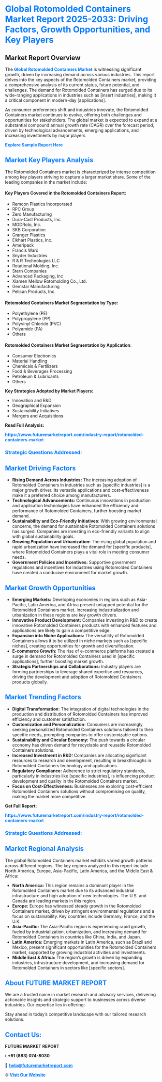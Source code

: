 <h1 style="color: #007BFF;">Global Rotomolded Containers Market Report 2025-2033: Driving Factors, Growth Opportunities, and Key Players</h1>

<section id="overview">
<h2>Market Report Overview</h2>
<p>The <a href="https://www.futuremarketreport.com/industry-report/rotomolded-containers-market" style="color: #007BFF; text-decoration: none;"><strong>Global Rotomolded Containers Market</strong></a> is witnessing significant growth, driven by increasing demand across various industries. This report delves into the key aspects of the Rotomolded Containers market, providing a comprehensive analysis of its current status, future potential, and challenges. The demand for Rotomolded Containers has surged due to its wide-ranging applications in industries such as [insert industries], making it a critical component in modern-day [applications].</p>
<p>As consumer preferences shift and industries innovate, the Rotomolded Containers market continues to evolve, offering both challenges and opportunities for stakeholders. The global market is expected to expand at a substantial compound annual growth rate (CAGR) over the forecast period, driven by technological advancements, emerging applications, and increasing investments by major players.</p>
</section>

<section id="overview">
<p><a href="https://www.futuremarketreport.com/request-sample/reportId=57786" style="color: #007BFF; text-decoration: none;"><strong>Explore Sample Report Here</strong></a></p>
</section>

<section id="key-players">
<h2 style="color: #007BFF;">Market Key Players Analysis</h2>
<p>The Rotomolded Containers market is characterized by intense competition among key players striving to capture a larger market share. Some of the leading companies in the market include:</p>
<h4>Key Players Covered in the Rotomolded Containers Report:</h4>
<ul><li>Remcon Plastics Incorporated</li><li>RPC Group</li><li>Zero Manufacturing</li><li>Dura-Cast Products, Inc.</li><li>MODRoto, Inc.</li><li>SKB Corporation</li><li>Granger Plastics</li><li>Elkhart Plastics, Inc.</li><li>Ameripack</li><li>Francis Ward</li><li>Snyder Industries</li><li>R &amp; R Technologies LLC</li><li>Rotational Molding, Inc.</li><li>Stern Companies</li><li>Advanced Packaging, Inc</li><li>Xiamen Mellow Rotomolding Co., Ltd.</li><li>Gemstar Manufacturing</li><li>Pelican Products, Inc.</li></ul>
<h4>Rotomolded Containers Market Segmentation by Type:</h4>
<ul><li>Polyethylene (PE)</li><li>Polypropylene (PP)</li><li>Polyvinyl Chloride (PVC)</li><li>Polyamide (PA)</li><li>Others</li></ul>

<h4>Rotomolded Containers Market Segmentation by Application:</h4>
<ul><li>Consumer Electronics</li><li>Material Handling</li><li>Chemicals &amp; Fertilizers</li><li>Food &amp; Beverages Processing</li><li>Petroleum &amp; Lubricants</li><li>Others</li></ul>
<p><strong>Key Strategies Adopted by Market Players:</strong></p>
<ul>
<li>Innovation and R&D</li>
<li>Geographical Expansion</li>
<li>Sustainability Initiatives</li>
<li>Mergers and Acquisitions</li>
</ul>
</section>

<section>
<p><strong>Read Full Analysis: </strong></p><a href="https://www.futuremarketreport.com/industry-report/rotomolded-containers-market" style="color: #007BFF; text-decoration: none;"><strong>https://www.futuremarketreport.com/industry-report/rotomolded-containers-market</strong></a>
<h3 style="color: #007BFF;">Strategic Questions Addressed:</h3>
</section>

<section id="driving-factors">
<h2 style="color: #007BFF;">Market Driving Factors</h2>
<ul>
<li><strong>Rising Demand Across Industries:</strong> The increasing adoption of Rotomolded Containers in industries such as [specific industries] is a major growth driver. Its versatile applications and cost-effectiveness make it a preferred choice among manufacturers.</li>
<li><strong>Technological Advancements:</strong> Continuous innovations in production and application technologies have enhanced the efficiency and performance of Rotomolded Containers, further boosting market demand.</li>
<li><strong>Sustainability and Eco-Friendly Initiatives:</strong> With growing environmental concerns, the demand for sustainable Rotomolded Containers solutions has surged. Companies are investing in eco-friendly variants to align with global sustainability goals.</li>
<li><strong>Growing Population and Urbanization:</strong> The rising global population and rapid urbanization have increased the demand for [specific products], where Rotomolded Containers plays a vital role in meeting consumer needs.</li>
<li><strong>Government Policies and Incentives:</strong> Supportive government regulations and incentives for industries using Rotomolded Containers have created a conducive environment for market growth.</li>
</ul>
</section>

<section id="growth-opportunities">
<h2 style="color: #007BFF;">Market Growth Opportunities</h2>
<ul>
<li><strong>Emerging Markets:</strong> Developing economies in regions such as Asia-Pacific, Latin America, and Africa present untapped potential for the Rotomolded Containers market. Increasing industrialization and urbanization in these regions are key growth drivers.</li>
<li><strong>Innovative Product Development:</strong> Companies investing in R&D to create innovative Rotomolded Containers products with enhanced features and applications are likely to gain a competitive edge.</li>
<li><strong>Expansion into Niche Applications:</strong> The versatility of Rotomolded Containers allows it to be utilized in niche markets such as [specific niches], creating opportunities for growth and diversification.</li>
<li><strong>E-commerce Growth:</strong> The rise of e-commerce platforms has created a surge in demand for Rotomolded Containers used in [specific applications], further boosting market growth.</li>
<li><strong>Strategic Partnerships and Collaborations:</strong> Industry players are forming partnerships to leverage shared expertise and resources, driving the development and adoption of Rotomolded Containers products globally.</li>
</ul>
</section>

<section id="trending-factors">
<h2 style="color: #007BFF;">Market Trending Factors</h2>
<ul>
<li><strong>Digital Transformation:</strong> The integration of digital technologies in the production and distribution of Rotomolded Containers has improved efficiency and customer satisfaction.</li>
<li><strong>Customization and Personalization:</strong> Consumers are increasingly seeking personalized Rotomolded Containers solutions tailored to their specific needs, prompting companies to offer customizable options.</li>
<li><strong>Sustainability and Circular Economy:</strong> The push towards a circular economy has driven demand for recyclable and reusable Rotomolded Containers solutions.</li>
<li><strong>Increased Investment in R&D:</strong> Companies are allocating significant resources to research and development, resulting in breakthroughs in Rotomolded Containers technology and applications.</li>
<li><strong>Regulatory Compliance:</strong> Adherence to strict regulatory standards, particularly in industries like [specific industries], is influencing product development and quality in the Rotomolded Containers market.</li>
<li><strong>Focus on Cost-Effectiveness:</strong> Businesses are exploring cost-efficient Rotomolded Containers solutions without compromising on quality, making the market more competitive.</li>
</ul>
</section>

<section>
<p><strong>Get Full Report: </strong></p><a href="https://www.futuremarketreport.com/industry-report/rotomolded-containers-market" style="color: #007BFF; text-decoration: none;"><strong>https://www.futuremarketreport.com/industry-report/rotomolded-containers-market</strong></a>
<h3 style="color: #007BFF;">Strategic Questions Addressed:</h3>
</section>


<section id="regional-analysis">
<h2 style="color: #007BFF;">Market Regional Analysis</h2>
<p>The global Rotomolded Containers market exhibits varied growth patterns across different regions. The key regions analyzed in this report include North America, Europe, Asia-Pacific, Latin America, and the Middle East & Africa:</p>
<ul>
<li><strong>North America:</strong> This region remains a dominant player in the Rotomolded Containers market due to its advanced industrial infrastructure and high adoption of new technologies. The U.S. and Canada are leading markets in this region.</li>
<li><strong>Europe:</strong> Europe has witnessed steady growth in the Rotomolded Containers market, driven by stringent environmental regulations and a focus on sustainability. Key countries include Germany, France, and the U.K.</li>
<li><strong>Asia-Pacific:</strong> The Asia-Pacific region is experiencing rapid growth, fueled by industrialization, urbanization, and increasing demand for Rotomolded Containers in countries like China, India, and Japan.</li>
<li><strong>Latin America:</strong> Emerging markets in Latin America, such as Brazil and Mexico, present significant opportunities for the Rotomolded Containers market, supported by growing industrial activities and investments.</li>
<li><strong>Middle East & Africa:</strong> The region’s growth is driven by expanding industries, infrastructure development, and increasing demand for Rotomolded Containers in sectors like [specific sectors].</li>
</ul>
</section>

<footer>
<h2 style="color: #007BFF;">About FUTURE MARKET REPORT</h2>
<p>We are a trusted name in market research and advisory services, delivering actionable insights and strategic support to businesses across diverse industries. Our expertise lies in offering:</p>

<p>Stay ahead in today’s competitive landscape with our tailored research solutions.</p>

<h2 style="color: #007BFF;">Contact Us:</h2>
<p><strong>FUTURE MARKET REPORT</strong></p>
<p>📞 <strong>+91 (883) 074-8030</strong></p>
<p>📧 <strong><a href="mailto:help@futuremarketreport.com" style="color: #007BFF;">help@futuremarketreport.com</a></strong></p>
<p>🌐 <strong><a href="https://www.futuremarketreport.com/" style="color: #007BFF;">Visit Our Website</a></strong></p>
</footer>